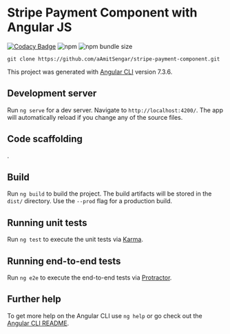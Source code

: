 # Stripe Payment Component with Angular JS
[![Codacy Badge](https://api.codacy.com/project/badge/Grade/a35aee2aecd8403a9d9e67748d6fe908)](https://app.codacy.com/app/aAmitSengar/stripe-payment-component?utm_source=github.com&utm_medium=referral&utm_content=aAmitSengar/stripe-payment-component&utm_campaign=Badge_Grade_Dashboard)
![npm](https://img.shields.io/npm/dw/stripe-payment-component.svg)
![npm bundle size](https://img.shields.io/bundlephobia/min/stripe-payment-component.svg)


`git clone https://github.com/aAmitSengar/stripe-payment-component.git`

This project was generated with [Angular CLI](https://github.com/angular/angular-cli) version 7.3.6.

## Development server

Run `ng serve` for a dev server. Navigate to `http://localhost:4200/`. The app will automatically reload if you change any of the source files.

## Code scaffolding
.

## Build

Run `ng build` to build the project. The build artifacts will be stored in the `dist/` directory. Use the `--prod` flag for a production build.

## Running unit tests

Run `ng test` to execute the unit tests via [Karma](https://karma-runner.github.io).

## Running end-to-end tests

Run `ng e2e` to execute the end-to-end tests via [Protractor](http://www.protractortest.org/).

## Further help

To get more help on the Angular CLI use `ng help` or go check out the [Angular CLI README](https://github.com/angular/angular-cli/blob/master/README.md).
